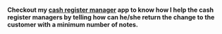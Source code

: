 #### Checkout my [cash register manager](https://cash-register-manager869.netlify.app/) app to know how I help the cash register managers by telling how can he/she return the change to the customer with a minimum number of notes.